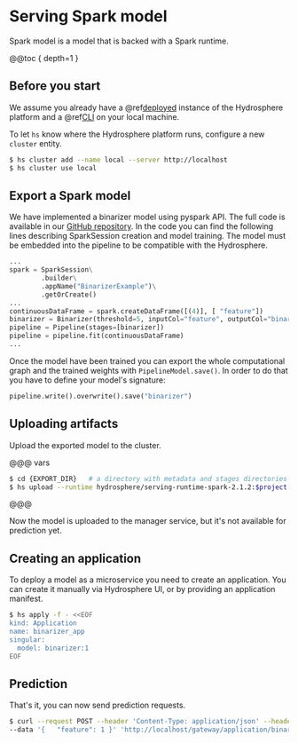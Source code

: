 # Serving Spark model

Spark model is a model that is backed with a Spark runtime. 

@@toc { depth=1 }

## Before you start

We assume you already have a @ref[deployed](../../install/platform.md) instance of the Hydrosphere platform and a @ref[CLI](../../install/client/cli.md) on your local machine.

To let `hs` know where the Hydrosphere platform runs, configure a new `cluster` entity. 

```sh 
$ hs cluster add --name local --server http://localhost
$ hs cluster use local
```

## Export a Spark model

We have implemented a binarizer model using pyspark API. The full code is available in our [GitHub repository](https://github.com/Hydrospheredata/hydro-serving-example/tree/master/examples/binarizer/bin_train.py). In the code you can find the following lines describing SparkSession creation and model training. The model must be embedded into the pipeline to be compatible with the Hydrosphere. 

```python
...
spark = SparkSession\
        .builder\
        .appName("BinarizerExample")\
        .getOrCreate()
...
continuousDataFrame = spark.createDataFrame([(4)], [ "feature"])
binarizer = Binarizer(threshold=5, inputCol="feature", outputCol="binarized_feature")
pipeline = Pipeline(stages=[binarizer])
pipeline = pipeline.fit(continuousDataFrame)
...
```

Once the model have been trained you can export the whole computational graph and the trained weights with `PipelineModel.save()`. In order to do that you have to define your model's signature:

```python
pipeline.write().overwrite().save("binarizer")
```

## Uploading artifacts

Upload the exported model to the cluster.

@@@ vars
```sh
$ cd {EXPORT_DIR}   # a directory with metadata and stages directories
$ hs upload --runtime hydrosphere/serving-runtime-spark-2.1.2:$project.released_version$
```
@@@

Now the model is uploaded to the manager service, but it's not available 
for prediction yet. 

## Creating an application

To deploy a model as a microservice you need to create an application. You can create it manually via Hydrosphere UI, or by providing an application manifest.

```sh
$ hs apply -f - <<EOF
kind: Application
name: binarizer_app
singular:
  model: binarizer:1
EOF
```

## Prediction

That's it, you can now send prediction requests. 

```sh 
$ curl --request POST --header 'Content-Type: application/json' --header 'Accept: application/json' \
--data '{   "feature": 1 }' 'http://localhost/gateway/application/binarizer_app'
```
